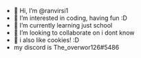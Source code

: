 - 👋 Hi, I’m @ranvirsi1
- 👀 I’m interested in coding, having fun :D
- 🌱 I’m currently learning just school
- 💞️ I’m looking to collaborate on i dont know
- 🍪 i also like cookies! :D
- my discord is The_overwor126#5486
<!---
ranvirsi1/ranvirsi1 is a ✨ special ✨ repository because its `README.md` (this file) appears on your GitHub profile.
You can click the Preview link to take a look at your changes.
--->
